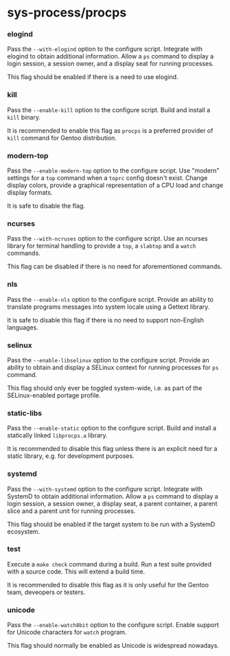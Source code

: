 # sys-process/procps

### elogind
Pass the `--with-elogind` option to the configure script. Integrate with elogind to obtain additional information. Allow a `ps` command to display a login session, a session owner, and a display seat for running processes.

This flag should be enabled if there is a need to use elogind.

### kill
Pass the `--enable-kill` option to the configure script. Build and install a `kill` binary.

It is recommended to enable this flag as `procps` is a preferred provider of `kill` command for Gentoo distribution.

### modern-top
Pass the `--enable-modern-top` option to the configure script. Use "modern" settings for a `top` command when a `toprc` config doesn't exist. Change display colors, provide a graphical representation of a CPU load and change display formats.

It is safe to disable the flag.

### ncurses
Pass the `--with-ncruses` option to the configure script. Use an ncurses library for terminal handling to provide a `top`, a `slabtop` and a `watch` commands.

This flag can be disabled if there is no need for aforementioned commands.

### nls
Pass the `--enable-nls` option to the configure script. Provide an ability to translate programs messages into system locale using a Gettext library.

It is safe to disable this flag if there is no need to support non-English languages.

### selinux
Pass the `--enable-libselinux` option to the configure script. Provide an ability to obtain and display a SELinux context for running processes for `ps` command.

This flag should only ever be toggled system-wide, i.e. as part of the SELinux-enabled portage profile.

### static-libs
Pass the `--enable-static` option to the configure script. Build and install a statically linked `libprocps.a` library.

It is recommended to disable this flag unless there is an explicit need for a static library, e.g. for development purposes.

### systemd
Pass the `--with-systemd` option to the configure script. Integrate with SystemD to obtain additional information. Allow a `ps` command to display a login session, a session owner, a display seat, a parent container, a parent slice and a parent unit for running processes.

This flag should be enabled if the target system to be run with a SystemD ecosystem.

### test
Execute a `make check` command during a build. Run a test suite provided with a source code. This will extend a build time.

It is recommended to disable this flag as it is only useful for the Gentoo team, deveopers or testers.

### unicode
Pass the `--enable-watch8bit` option to the configure script. Enable support for Unicode characters for `watch` program.

This flag should normally be enabled as Unicode is widespread nowadays.
